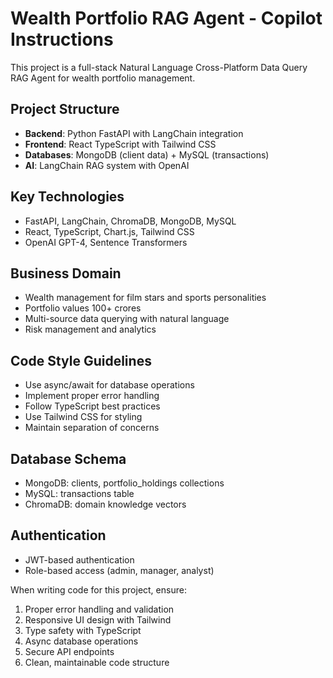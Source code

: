 <!-- Use this file to provide workspace-specific custom instructions to Copilot. For more details, visit https://code.visualstudio.com/docs/copilot/copilot-customization#_use-a-githubcopilotinstructionsmd-file -->

# Wealth Portfolio RAG Agent - Copilot Instructions

This project is a full-stack Natural Language Cross-Platform Data Query RAG Agent for wealth portfolio management.

## Project Structure
- **Backend**: Python FastAPI with LangChain integration
- **Frontend**: React TypeScript with Tailwind CSS
- **Databases**: MongoDB (client data) + MySQL (transactions)
- **AI**: LangChain RAG system with OpenAI

## Key Technologies
- FastAPI, LangChain, ChromaDB, MongoDB, MySQL
- React, TypeScript, Chart.js, Tailwind CSS
- OpenAI GPT-4, Sentence Transformers

## Business Domain
- Wealth management for film stars and sports personalities
- Portfolio values 100+ crores
- Multi-source data querying with natural language
- Risk management and analytics

## Code Style Guidelines
- Use async/await for database operations
- Implement proper error handling
- Follow TypeScript best practices
- Use Tailwind CSS for styling
- Maintain separation of concerns

## Database Schema
- MongoDB: clients, portfolio_holdings collections
- MySQL: transactions table
- ChromaDB: domain knowledge vectors

## Authentication
- JWT-based authentication
- Role-based access (admin, manager, analyst)

When writing code for this project, ensure:
1. Proper error handling and validation
2. Responsive UI design with Tailwind
3. Type safety with TypeScript
4. Async database operations
5. Secure API endpoints
6. Clean, maintainable code structure
